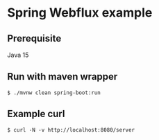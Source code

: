 # Spring Webflux example

## Prerequisite
Java 15

## Run with maven wrapper
```
$ ./mvnw clean spring-boot:run
```

## Example curl
```
$ curl -N -v http://localhost:8080/server
```